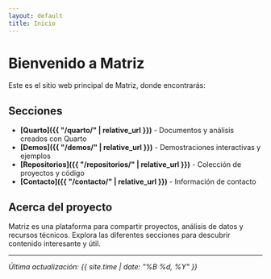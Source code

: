 ```yaml
---
layout: default
title: Inicio
---
```


# Bienvenido a Matriz

Este es el sitio web principal de Matriz, donde encontrarás:

## Secciones

- **[Quarto]({{ "/quarto/" | relative_url }})** - Documentos y análisis creados con Quarto
- **[Demos]({{ "/demos/" | relative_url }})** - Demostraciones interactivas y ejemplos
- **[Repositorios]({{ "/repositorios/" | relative_url }})** - Colección de proyectos y código
- **[Contacto]({{ "/contacto/" | relative_url }})** - Información de contacto

## Acerca del proyecto

Matriz es una plataforma para compartir proyectos, análisis de datos y recursos técnicos. Explora las diferentes secciones para descubrir contenido interesante y útil.

---

*Última actualización: {{ site.time | date: "%B %d, %Y" }}*